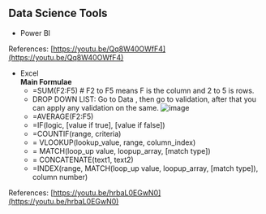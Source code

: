 ## Data Science Tools

- Power BI

References:
[https://youtu.be/Qq8W40OWfF4](https://youtu.be/Qq8W40OWfF4)

- Excel  
**Main Formulae**
  * =SUM(F2:F5) # F2 to F5 means F is the column and 2 to 5 is rows.
  * DROP DOWN LIST: Go to Data , then go to validation, after that you can apply any validation on the same.
  ![image](https://user-images.githubusercontent.com/74251229/178737878-62942a52-250b-4894-a6d5-61660f00f1ea.png)
  * =AVERAGE(F2:F5)
  * =IF(logic, [value if true], [value if false])
  * =COUNTIF(range, criteria)
  * = VLOOKUP(lookup_value, range, column_index)
  * = MATCH(loop_up value, loopup_array, [match type])
  * = CONCATENATE(text1, text2)
  * =INDEX(range, MATCH(loop_up value, loopup_array, [match type]), column number) 

References:
[https://youtu.be/hrbaL0EGwN0](https://youtu.be/hrbaL0EGwN0)
